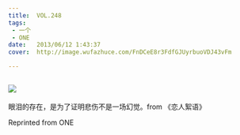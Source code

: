 ```yaml
---
title:	VOL.248
tags:
 - 一个
 - ONE
date:	2013/06/12 1:43:37
cover:	http://image.wufazhuce.com/FnDCeE8r3FdfGJUyrbuoVDJ43vFm

---
```

![](http://image.wufazhuce.com/FnDCeE8r3FdfGJUyrbuoVDJ43vFm)
---

眼泪的存在，是为了证明悲伤不是一场幻觉。from 《恋人絮语》
 
Reprinted from ONE
